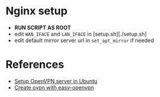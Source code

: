 # Nginx setup

- **RUN SCRIPT AS ROOT**
- edit `WAN_IFACE` and `LAN_IFACE` in [setup.sh][./setup.sh]
- edit default mirror server url in `set_apt_mirror` if needed

# References

- [Setup OpenVPN server in Ubuntu](https://dejavuqa.tistory.com/243)
- [Create ovpn with easy-openvpn](https://discourse.ubuntu.com/t/generate-client-ovpn-file/19954)
